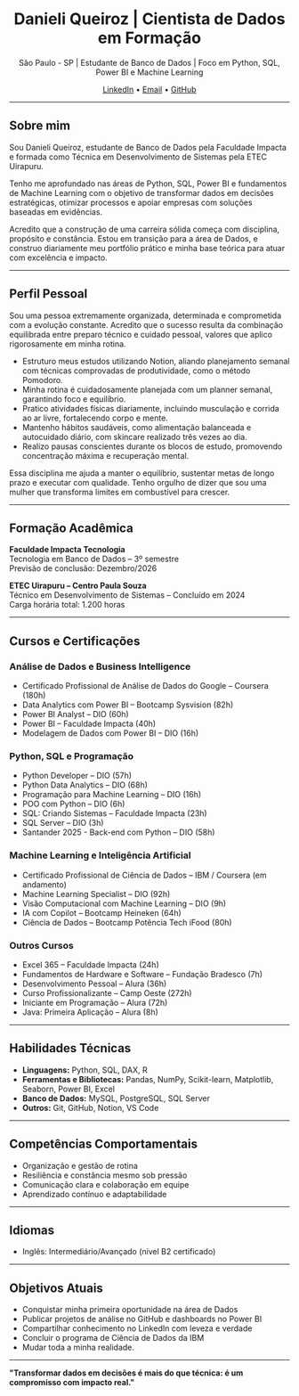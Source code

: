 <h1 align="center">Danieli Queiroz | Cientista de Dados em Formação</h1>

<p align="center">
  São Paulo - SP | Estudante de Banco de Dados | Foco em Python, SQL, Power BI e Machine Learning
</p>

<p align="center">
  <a href="https://www.linkedin.com/in/danieli-queirozprofissional">LinkedIn</a> •
  <a href="mailto:danieliqueirozprofissional@gmail.com">Email</a> •
  <a href="https://github.com/danieli-queiroz">GitHub</a>
</p>

---

## Sobre mim

Sou Danieli Queiroz, estudante de Banco de Dados pela Faculdade Impacta e formada como Técnica em Desenvolvimento de Sistemas pela ETEC Uirapuru.

Tenho me aprofundado nas áreas de Python, SQL, Power BI e fundamentos de Machine Learning com o objetivo de transformar dados em decisões estratégicas, otimizar processos e apoiar empresas com soluções baseadas em evidências.

Acredito que a construção de uma carreira sólida começa com disciplina, propósito e constância. Estou em transição para a área de Dados, e construo diariamente meu portfólio prático e minha base teórica para atuar com excelência e impacto.

---

## Perfil Pessoal

Sou uma pessoa extremamente organizada, determinada e comprometida com a evolução constante. Acredito que o sucesso resulta da combinação equilibrada entre preparo técnico e cuidado pessoal, valores que aplico rigorosamente em minha rotina.

- Estruturo meus estudos utilizando Notion, aliando planejamento semanal com técnicas comprovadas de produtividade, como o método Pomodoro.  
- Minha rotina é cuidadosamente planejada com um planner semanal, garantindo foco e equilíbrio.  
- Pratico atividades físicas diariamente, incluindo musculação e corrida ao ar livre, fortalecendo corpo e mente.  
- Mantenho hábitos saudáveis, como alimentação balanceada e autocuidado diário, com skincare realizado três vezes ao dia.  
- Realizo pausas conscientes durante os blocos de estudo, promovendo concentração máxima e recuperação mental.

Essa disciplina me ajuda a manter o equilíbrio, sustentar metas de longo prazo e executar com qualidade. Tenho orgulho de dizer que sou uma mulher que transforma limites em combustível para crescer.

---

## Formação Acadêmica

**Faculdade Impacta Tecnologia**  
Tecnologia em Banco de Dados – 3º semestre  
Previsão de conclusão: Dezembro/2026

**ETEC Uirapuru – Centro Paula Souza**  
Técnico em Desenvolvimento de Sistemas – Concluído em 2024  
Carga horária total: 1.200 horas

---

## Cursos e Certificações

### Análise de Dados e Business Intelligence
- Certificado Profissional de Análise de Dados do Google – Coursera (180h)
- Data Analytics com Power BI – Bootcamp Sysvision (82h)
- Power BI Analyst – DIO (60h)
- Power BI – Faculdade Impacta (40h)
- Modelagem de Dados com Power BI – DIO (16h)

### Python, SQL e Programação
- Python Developer – DIO (57h)
- Python Data Analytics – DIO (68h)
- Programação para Machine Learning – DIO (16h)
- POO com Python – DIO (6h)
- SQL: Criando Sistemas – Faculdade Impacta (23h)
- SQL Server – DIO (3h)
- Santander 2025 - Back-end com Python – DIO (58h)

### Machine Learning e Inteligência Artificial
- Certificado Profissional de Ciência de Dados – IBM / Coursera (em andamento)
- Machine Learning Specialist – DIO (92h)
- Visão Computacional com Machine Learning – DIO (9h)
- IA com Copilot – Bootcamp Heineken (64h)
- Ciência de Dados – Bootcamp Potência Tech iFood (80h)

### Outros Cursos
- Excel 365 – Faculdade Impacta (24h)
- Fundamentos de Hardware e Software – Fundação Bradesco (7h)
- Desenvolvimento Pessoal – Alura (36h)
- Curso Profissionalizante – Camp Oeste (272h)
- Iniciante em Programação – Alura (72h)
- Java: Primeira Aplicação – Alura (8h)

---

## Habilidades Técnicas

- **Linguagens:** Python, SQL, DAX, R  
- **Ferramentas e Bibliotecas:** Pandas, NumPy, Scikit-learn, Matplotlib, Seaborn, Power BI, Excel  
- **Banco de Dados:** MySQL, PostgreSQL, SQL Server  
- **Outros:** Git, GitHub, Notion, VS Code  

---

## Competências Comportamentais

- Organização e gestão de rotina  
- Resiliência e constância mesmo sob pressão  
- Comunicação clara e colaboração em equipe  
- Aprendizado contínuo e adaptabilidade  

---

## Idiomas

- Inglês: Intermediário/Avançado (nível B2 certificado)

---

## Objetivos Atuais

- Conquistar minha primeira oportunidade na área de Dados  
- Publicar projetos de análise no GitHub e dashboards no Power BI  
- Compartilhar conhecimento no LinkedIn com leveza e verdade  
- Concluir o programa de Ciência de Dados da IBM  
- Mudar toda a minha realidade.
---

**"Transformar dados em decisões é mais do que técnica: é um compromisso com impacto real."**
